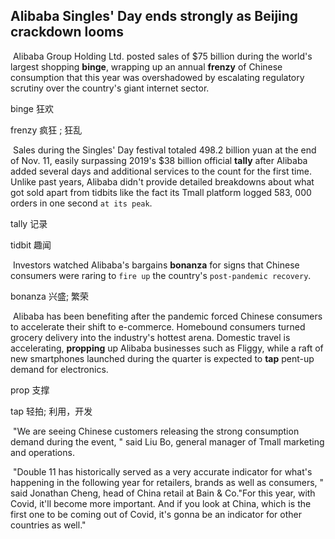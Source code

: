 ## Alibaba Singles' Day ends strongly as Beijing crackdown looms

​		Alibaba Group Holding Ltd. posted sales of $75 billion during the world's largest shopping **binge**, wrapping up an annual **frenzy** of Chinese consumption that this year was overshadowed by escalating regulatory scrutiny over the country's giant internet sector.

binge  狂欢

frenzy  疯狂 ; 狂乱

​		Sales during the Singles' Day festival totaled 498.2 billion yuan at the end of Nov. 11, easily surpassing 2019's $38 billion official **tally** after Alibaba added several days and additional services to the count for the first time. Unlike past years, Alibaba didn't provide detailed breakdowns about what got sold apart from tidbits like the fact its Tmall platform logged 583, 000 orders in one second `at its peak`.

tally  记录

tidbit  趣闻

​		Investors watched Alibaba's bargains **bonanza** for signs that Chinese consumers were raring to `fire up` the country's `post-pandemic recovery`.

bonanza  兴盛; 繁荣

​		Alibaba has been benefiting after the pandemic forced Chinese consumers to accelerate their shift to e-commerce. Homebound consumers turned grocery delivery into the industry's hottest arena. Domestic travel is accelerating, **propping** up Alibaba businesses such as Fliggy, while a raft of new smartphones launched during the quarter is expected to **tap** pent-up demand for electronics.

prop  支撑

tap  轻拍; 利用，开发

​		"We are seeing Chinese customers releasing the strong consumption demand during the event, " said Liu Bo, general manager of Tmall marketing and operations.

​		"Double 11 has historically served as a very accurate indicator for what's happening in the following year for retailers, brands as well as consumers, " said Jonathan Cheng, head of China retail at Bain & Co."For this year, with Covid, it'll become more important. And if you look at China, which is the first one to be coming out of Covid, it's gonna be an indicator for other countries as well."